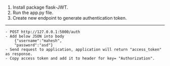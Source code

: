 1) Install package flask-JWT.
2) Run the app.py file.
3) Create new endpoint to generate authentication token. 
----
    - POST http://127.0.0.1:5000/auth
    - Add below JSON into body
        {"username":"mahesh",
        "password":"asd"} 
    - Send request to application, application will return "access_token" as response.
    - Copy access token and add it to header for key= "Authorization".
     